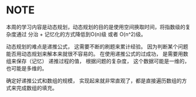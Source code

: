 # NOTE
本周的学习内容是动态规划，动态规划的目的是使用空间换取时间，将指数级的复杂度通过 分治 + 记忆化的方式降低到O(n)级 或者 O(n^2)级。

动态规划的难点是递推公式， 这需要不断的刷题来累计经验。 因为判断某个问题能否用动态规划来解本来就很不容易的。
在使用递推公式的过成功， 是需要用数组来保存（记忆） 递推过程的值， 根据问题的复杂度， 这个数据可能是一维的，也可能是多维的。

确定好递推公式和数组的规模， 实现起来就非常直观了，都是直接遍历数组的方式来完成数组的填充。 
  

